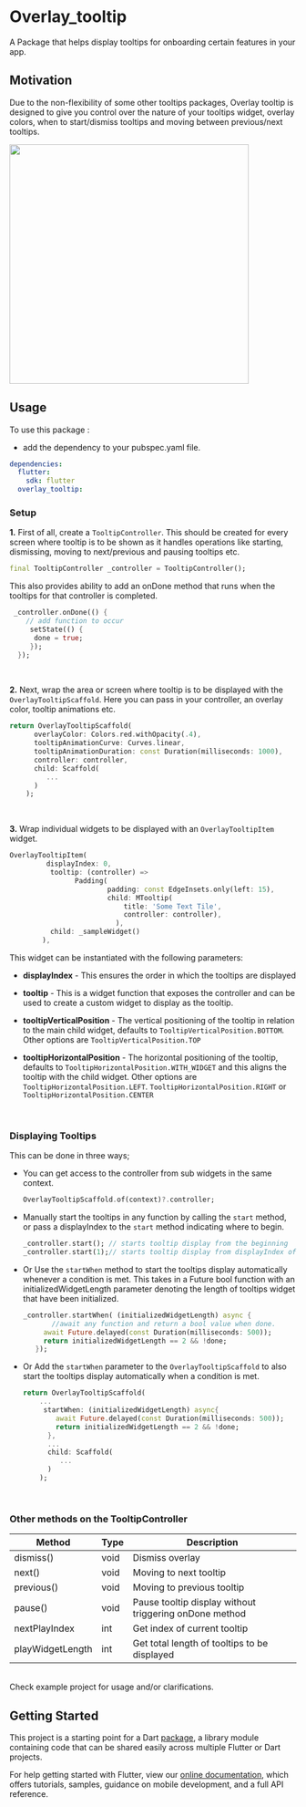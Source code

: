 # Overlay_tooltip

A Package that helps display tooltips for onboarding certain features in your app.

## Motivation
Due to the non-flexibility of some other tooltips packages, Overlay tooltip is designed to give you control over the nature of your tooltips widget, overlay colors, when to start/dismiss tooltips and moving between previous/next tooltips.


<img src="https://raw.githubusercontent.com/Deuque/overlay_tooltip/master/media/overlay_tooltip.gif" height="420"/>


## Usage

To use this package :

- add the dependency to your pubspec.yaml file.

```yaml
dependencies:
  flutter:
    sdk: flutter
  overlay_tooltip:
```

### Setup


**1.** First of all, create a `TooltipController`. This should be created for every screen where tooltip is to be shown as it handles operations like starting, dismissing, moving to next/previous and pausing tooltips etc.
```dart
final TooltipController _controller = TooltipController();
```
This also provides ability to add an onDone method that runs when the tooltips for that controller is completed.

```dart
 _controller.onDone(() {
    // add function to occur
     setState(() {
	  done = true;
     });
  });
```

</br>

**2.** Next, wrap the area or screen where tooltip is to be displayed with the `OverlayTooltipScaffold`. Here you can pass in your controller, an overlay color, tooltip animations etc.

```dart
return OverlayTooltipScaffold(
	  overlayColor: Colors.red.withOpacity(.4),
	  tooltipAnimationCurve: Curves.linear,
      tooltipAnimationDuration: const Duration(milliseconds: 1000),
      controller: controller,
      child: Scaffold(
	 	 ...
	  )
	);
```

</br>

**3.**  Wrap individual widgets to be displayed with an `OverlayTooltipItem` widget.

```dart
OverlayTooltipItem(
         displayIndex: 0,
          tooltip: (controller) =>
		  		Padding(
                        padding: const EdgeInsets.only(left: 15),
                        child: MTooltip(
                            title: 'Some Text Tile',
                            controller: controller),
                          ),
          child: _sampleWidget()
		),
```

This widget can be instantiated with the following parameters:
- **displayIndex** - This ensures the order in which the tooltips are displayed

- **tooltip** - This is a widget function that exposes the controller and can be used to create a custom widget to display as the tooltip.

- **tooltipVerticalPosition** - The vertical positioning of the tooltip in relation to the main child widget, defaults to `TooltipVerticalPosition.BOTTOM`. Other options are `TooltipVerticalPosition.TOP`

- **tooltipHorizontalPosition** - The horizontal positioning of the tooltip, defaults to `TooltipHorizontalPosition.WITH_WIDGET` and this aligns the tooltip with the child widget. Other options are `TooltipHorizontalPosition.LEFT`. `TooltipHorizontalPosition.RIGHT` or `TooltipHorizontalPosition.CENTER`

</br>

### Displaying Tooltips
This can be done in three ways;
- You can get access to the controller from sub widgets in the same context.

   ```dart
  OverlayTooltipScaffold.of(context)?.controller;
  ```
- Manually start the tooltips in any function by calling the `start` method, or pass a displayIndex to the `start` method indicating where to begin.

   ```dart
  _controller.start(); // starts tooltip display from the beginning
  _controller.start(1);// starts tooltip display from displayIndex of 1
  ```
- Or Use the `startWhen` method to start the tooltips display automatically whenever a condition is met. This takes in a Future bool function with an initializedWidgetLength parameter denoting the length of tooltips widget that have been initialized.

   ```dart
   _controller.startWhen( (initializedWidgetLength) async {
          //await any function and return a bool value when done.
        await Future.delayed(const Duration(milliseconds: 500));
        return initializedWidgetLength == 2 && !done;
      });
  ```

- Or Add the `startWhen` parameter to the `OverlayTooltipScaffold` to also start the tooltips display automatically when a condition is met.

  ```dart
  return OverlayTooltipScaffold(
      ...
       startWhen: (initializedWidgetLength) async{
          await Future.delayed(const Duration(milliseconds: 500));
          return initializedWidgetLength == 2 && !done;
        },
        ...
        child: Scaffold(
           ...
        )
      );
  ```

</br>

### Other methods on the TooltipController
| Method     | Type  | Description |
| -----------    | ---        |  ----------- |
| dismiss()     | void | Dismiss overlay       |
| next()  | void | Moving to next tooltip        |
| previous()   | void | Moving to previous tooltip        |
| pause()   | void | Pause tooltip display without triggering onDone method        |
| nextPlayIndex  | int | Get index of current tooltip        |
| playWidgetLength | int  | Get total length of tooltips to be displayed        |

</br>
Check example project for usage and/or clarifications.




</br>


## Getting Started

This project is a starting point for a Dart
[package](https://flutter.dev/developing-packages/),
a library module containing code that can be shared easily across
multiple Flutter or Dart projects.

For help getting started with Flutter, view our
[online documentation](https://flutter.dev/docs), which offers tutorials,
samples, guidance on mobile development, and a full API reference.
